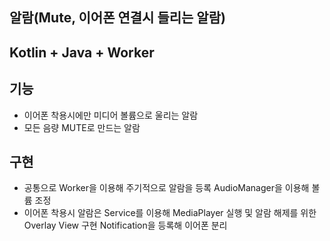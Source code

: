 ## 알람(Mute, 이어폰 연결시 들리는 알람)
## Kotlin + Java + Worker

## 기능
- 이어폰 착용시에만 미디어 볼륨으로 울리는 알람
- 모든 음량 MUTE로 만드는 알람

## 구현
- 공통으로 Worker을 이용해 주기적으로 알람을 등록 AudioManager을 이용해 볼륨 조정
- 이어폰 착용시 알람은 Service를 이용해 MediaPlayer 실행 및 알람 해제를 위한 Overlay View 구현 Notification을 등록해 이어폰 분리 
